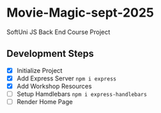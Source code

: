 # Movie-Magic-sept-2025
SoftUni JS Back End Course Project

## Development Steps

 - [x] Initialize Project
 - [x] Add Express Server `npm i express`
 - [x] Add Workshop Resources
 - [ ] Setup Hamdlebars `npm i express-handlebars` 
 - [ ] Render Home Page